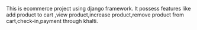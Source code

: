 This is ecommerce project using django framework. It possess features like add product to cart ,view product,increase product,remove product from cart,check-in,payment through khalti.
